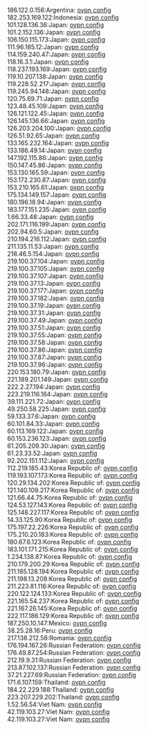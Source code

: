 186.122.0.156:Argentina: [ovpn config](vpn/186_122_0_156.ovpn)  
182.253.169.122:Indonesia: [ovpn config](vpn/182_253_169_122.ovpn)  
101.128.136.36:Japan: [ovpn config](vpn/101_128_136_36.ovpn)  
101.2.152.136:Japan: [ovpn config](vpn/101_2_152_136.ovpn)  
106.150.115.173:Japan: [ovpn config](vpn/106_150_115_173.ovpn)  
111.96.185.12:Japan: [ovpn config](vpn/111_96_185_12.ovpn)  
114.159.240.47:Japan: [ovpn config](vpn/114_159_240_47.ovpn)  
118.16.3.1:Japan: [ovpn config](vpn/118_16_3_1.ovpn)  
118.237.193.169:Japan: [ovpn config](vpn/118_237_193_169.ovpn)  
119.10.207.138:Japan: [ovpn config](vpn/119_10_207_138.ovpn)  
119.228.52.217:Japan: [ovpn config](vpn/119_228_52_217.ovpn)  
119.245.94.148:Japan: [ovpn config](vpn/119_245_94_148.ovpn)  
120.75.69.71:Japan: [ovpn config](vpn/120_75_69_71.ovpn)  
123.48.45.109:Japan: [ovpn config](vpn/123_48_45_109.ovpn)  
126.121.122.45:Japan: [ovpn config](vpn/126_121_122_45.ovpn)  
126.145.136.66:Japan: [ovpn config](vpn/126_145_136_66.ovpn)  
126.203.204.100:Japan: [ovpn config](vpn/126_203_204_100.ovpn)  
126.51.92.65:Japan: [ovpn config](vpn/126_51_92_65.ovpn)  
133.165.232.164:Japan: [ovpn config](vpn/133_165_232_164.ovpn)  
133.186.49.14:Japan: [ovpn config](vpn/133_186_49_14.ovpn)  
147.192.115.86:Japan: [ovpn config](vpn/147_192_115_86.ovpn)  
150.147.45.86:Japan: [ovpn config](vpn/150_147_45_86.ovpn)  
153.130.165.59:Japan: [ovpn config](vpn/153_130_165_59.ovpn)  
153.172.230.87:Japan: [ovpn config](vpn/153_172_230_87.ovpn)  
153.210.165.61:Japan: [ovpn config](vpn/153_210_165_61.ovpn)  
175.134.149.157:Japan: [ovpn config](vpn/175_134_149_157.ovpn)  
180.196.18.94:Japan: [ovpn config](vpn/180_196_18_94.ovpn)  
183.177.151.235:Japan: [ovpn config](vpn/183_177_151_235.ovpn)  
1.66.33.48:Japan: [ovpn config](vpn/1_66_33_48.ovpn)  
202.171.116.199:Japan: [ovpn config](vpn/202_171_116_199.ovpn)  
202.94.60.5:Japan: [ovpn config](vpn/202_94_60_5.ovpn)  
210.194.216.112:Japan: [ovpn config](vpn/210_194_216_112.ovpn)  
211.135.11.53:Japan: [ovpn config](vpn/211_135_11_53.ovpn)  
218.46.5.154:Japan: [ovpn config](vpn/218_46_5_154.ovpn)  
219.100.37.104:Japan: [ovpn config](vpn/219_100_37_104.ovpn)  
219.100.37.105:Japan: [ovpn config](vpn/219_100_37_105.ovpn)  
219.100.37.107:Japan: [ovpn config](vpn/219_100_37_107.ovpn)  
219.100.37.13:Japan: [ovpn config](vpn/219_100_37_13.ovpn)  
219.100.37.177:Japan: [ovpn config](vpn/219_100_37_177.ovpn)  
219.100.37.182:Japan: [ovpn config](vpn/219_100_37_182.ovpn)  
219.100.37.19:Japan: [ovpn config](vpn/219_100_37_19.ovpn)  
219.100.37.31:Japan: [ovpn config](vpn/219_100_37_31.ovpn)  
219.100.37.49:Japan: [ovpn config](vpn/219_100_37_49.ovpn)  
219.100.37.51:Japan: [ovpn config](vpn/219_100_37_51.ovpn)  
219.100.37.55:Japan: [ovpn config](vpn/219_100_37_55.ovpn)  
219.100.37.58:Japan: [ovpn config](vpn/219_100_37_58.ovpn)  
219.100.37.86:Japan: [ovpn config](vpn/219_100_37_86.ovpn)  
219.100.37.87:Japan: [ovpn config](vpn/219_100_37_87.ovpn)  
219.100.37.96:Japan: [ovpn config](vpn/219_100_37_96.ovpn)  
220.153.180.79:Japan: [ovpn config](vpn/220_153_180_79.ovpn)  
221.189.201.149:Japan: [ovpn config](vpn/221_189_201_149.ovpn)  
222.2.27.194:Japan: [ovpn config](vpn/222_2_27_194.ovpn)  
223.219.116.164:Japan: [ovpn config](vpn/223_219_116_164.ovpn)  
39.111.221.72:Japan: [ovpn config](vpn/39_111_221_72.ovpn)  
49.250.58.225:Japan: [ovpn config](vpn/49_250_58_225.ovpn)  
59.133.37.6:Japan: [ovpn config](vpn/59_133_37_6.ovpn)  
60.101.84.33:Japan: [ovpn config](vpn/60_101_84_33.ovpn)  
60.113.169.122:Japan: [ovpn config](vpn/60_113_169_122.ovpn)  
60.153.236.123:Japan: [ovpn config](vpn/60_153_236_123.ovpn)  
61.205.209.30:Japan: [ovpn config](vpn/61_205_209_30.ovpn)  
61.23.33.52:Japan: [ovpn config](vpn/61_23_33_52.ovpn)  
92.202.151.112:Japan: [ovpn config](vpn/92_202_151_112.ovpn)  
112.219.185.43:Korea Republic of: [ovpn config](vpn/112_219_185_43.ovpn)  
119.193.107.173:Korea Republic of: [ovpn config](vpn/119_193_107_173.ovpn)  
120.29.134.202:Korea Republic of: [ovpn config](vpn/120_29_134_202.ovpn)  
121.140.109.217:Korea Republic of: [ovpn config](vpn/121_140_109_217.ovpn)  
121.66.44.75:Korea Republic of: [ovpn config](vpn/121_66_44_75.ovpn)  
124.53.127.143:Korea Republic of: [ovpn config](vpn/124_53_127_143.ovpn)  
125.148.227.117:Korea Republic of: [ovpn config](vpn/125_148_227_117.ovpn)  
14.33.125.90:Korea Republic of: [ovpn config](vpn/14_33_125_90.ovpn)  
175.197.22.226:Korea Republic of: [ovpn config](vpn/175_197_22_226.ovpn)  
175.210.20.183:Korea Republic of: [ovpn config](vpn/175_210_20_183.ovpn)  
180.67.6.123:Korea Republic of: [ovpn config](vpn/180_67_6_123.ovpn)  
183.101.171.215:Korea Republic of: [ovpn config](vpn/183_101_171_215.ovpn)  
1.234.138.87:Korea Republic of: [ovpn config](vpn/1_234_138_87.ovpn)  
210.179.200.29:Korea Republic of: [ovpn config](vpn/210_179_200_29.ovpn)  
211.185.128.194:Korea Republic of: [ovpn config](vpn/211_185_128_194.ovpn)  
211.198.13.208:Korea Republic of: [ovpn config](vpn/211_198_13_208.ovpn)  
211.223.81.116:Korea Republic of: [ovpn config](vpn/211_223_81_116.ovpn)  
220.122.124.133:Korea Republic of: [ovpn config](vpn/220_122_124_133.ovpn)  
221.165.54.237:Korea Republic of: [ovpn config](vpn/221_165_54_237.ovpn)  
221.167.26.145:Korea Republic of: [ovpn config](vpn/221_167_26_145.ovpn)  
222.117.186.129:Korea Republic of: [ovpn config](vpn/222_117_186_129.ovpn)  
187.250.10.147:Mexico: [ovpn config](vpn/187_250_10_147.ovpn)  
38.25.28.16:Peru: [ovpn config](vpn/38_25_28_16.ovpn)  
217.138.212.58:Romania: [ovpn config](vpn/217_138_212_58.ovpn)  
176.194.167.26:Russian Federation: [ovpn config](vpn/176_194_167_26.ovpn)  
176.49.87.254:Russian Federation: [ovpn config](vpn/176_49_87_254.ovpn)  
212.19.9.31:Russian Federation: [ovpn config](vpn/212_19_9_31.ovpn)  
213.87.102.137:Russian Federation: [ovpn config](vpn/213_87_102_137.ovpn)  
37.21.227.69:Russian Federation: [ovpn config](vpn/37_21_227_69.ovpn)  
171.6.107.159:Thailand: [ovpn config](vpn/171_6_107_159.ovpn)  
184.22.229.188:Thailand: [ovpn config](vpn/184_22_229_188.ovpn)  
223.207.229.202:Thailand: [ovpn config](vpn/223_207_229_202.ovpn)  
1.52.56.54:Viet Nam: [ovpn config](vpn/1_52_56_54.ovpn)  
42.119.103.27:Viet Nam: [ovpn config](vpn/42_119_103_27.ovpn)  
42.119.103.27:Viet Nam: [ovpn config](vpn/42_119_103_27.ovpn)  
